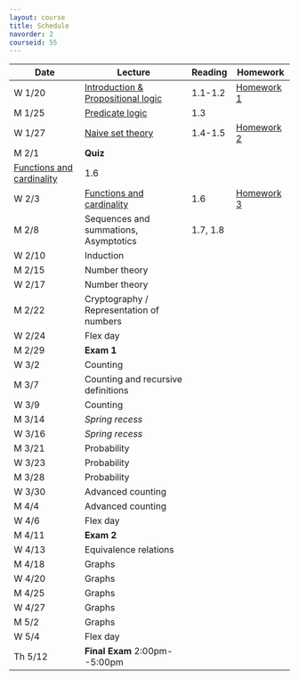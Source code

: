 ```yaml
---
layout: course
title: Schedule
navorder: 2
courseid: 55
---
```


Date|Lecture|Reading|Homework
----|-------|-------|--------
W 1/20 | [Introduction & Propositional logic](lecture01.pdf) |<!-- Week 0 -->1.1-1.2 | [Homework 1](homework01.html)
M 1/25 | [Predicate logic](lecture02.pdf) |<!-- Week 1 -->1.3
W 1/27 | [Naive set theory](lecture03.pdf) | 1.4-1.5 | [Homework 2](homework02.html)
M 2/1  | __Quiz__<br/>
[Functions and cardinality](lecture04.pdf) | 1.6<!-- Week 2 -->
W 2/3  | [Functions and cardinality](lecture05.pdf) | 1.6 | [Homework 3](homework03.html)
M 2/8  | Sequences and summations, Asymptotics | 1.7, 1.8<!-- Week 3 -->
W 2/10 | Induction |
M 2/15 | Number theory | <!-- Week 4 -->
W 2/17 | Number theory |
M 2/22 | Cryptography / Representation of numbers | <!-- Week 5 -->
W 2/24 | Flex day |
M 2/29 | __Exam 1__ | <!-- Week 6 -->
W 3/2  | Counting | <!-- Send out low grade notifications -->
M 3/7  | Counting and recursive definitions | <!-- Week 7 -->
W 3/9  | Counting | <!-- Mar 10: last day to drop -->
M 3/14 | _Spring recess_ |
W 3/16 | _Spring recess_ |
M 3/21 | Probability | <!-- Week 8 -->
W 3/23 | Probability |
M 3/28 | Probability | <!-- Week 9 -->
W 3/30 | Advanced counting |
M 4/4  | Advanced counting | <!-- Week 10 -->
W 4/6  | Flex day |
M 4/11 | __Exam 2__ | <!-- Week 11 -->
W 4/13 | Equivalence relations |
M 4/18 | Graphs | <!-- Week 12 -->
W 4/20 | Graphs |
M 4/25 | Graphs | <!-- Week 13 -->
W 4/27 | Graphs |
M 5/2  | Graphs | <!-- Week 14 -->
W 5/4  | Flex day |
Th 5/12 | __Final Exam__ 2:00pm--5:00pm |
